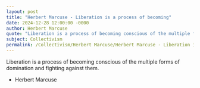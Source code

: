```yaml
---
layout: post
title: "Herbert Marcuse - Liberation is a process of becoming"
date: 2024-12-28 12:00:00 -0000
author: Herbert Marcuse
quote: "Liberation is a process of becoming conscious of the multiple forms of domination and fighting against them."
subject: Collectivism
permalink: /Collectivism/Herbert Marcuse/Herbert Marcuse - Liberation is a process of becoming
---
```


Liberation is a process of becoming conscious of the multiple forms of domination and fighting against them.

- Herbert Marcuse
